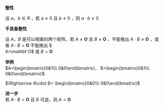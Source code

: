 **整性**  
  
设 $a，b\in R$ ，若 $a\neq0$ 且 $b\neq0$ ，则 $a\cdot b\neq0$   
  
**不具备整性**  
  
设 $A，B$ 是可以相乘的两个矩阵，若 $A\neq\mathbf O$ 且 $B\neq\mathbf O$ ，不能推出  $A\cdot B\neq\mathbf O$ ，或者 $A\cdot B=\mathbf O$  不能推出  $  
A=\mathbf O$ 或 $B=\mathbf O$   
  
**举例**  
 $A=\begin{bmatrix}0&1\\\ 0&0\end{bmatrix}，  
B=\begin{bmatrix}0&1\\\ 0&0\end{bmatrix}$   
  
 $\Rightarrow A\cdot B=  
\begin{bmatrix}0&0\\\ 0&0\end{bmatrix}$   
  
**进一步**  
若 $A\cdot B=\mathbf O$ 且 $B$ 可逆，则 $A  
=\mathbf O$   
